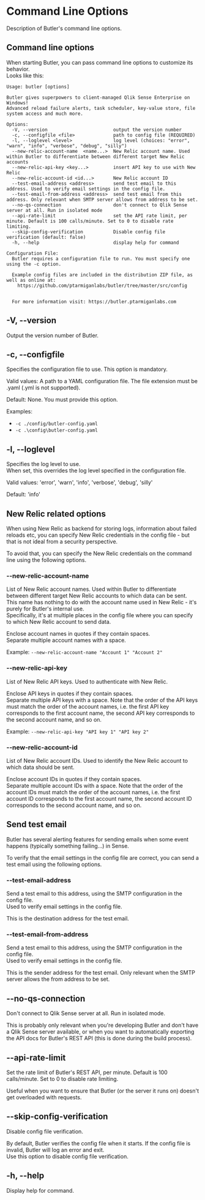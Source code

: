 # Command Line Options

Description of Butler's command line options.

## Command line options

When starting Butler, you can pass command line options to customize its behavior.  
Looks like this:

```shell
Usage: butler [options]

Butler gives superpowers to client-managed Qlik Sense Enterprise on Windows!
Advanced reload failure alerts, task scheduler, key-value store, file system access and much more.

Options:
  -V, --version                        output the version number
  -c, --configfile <file>              path to config file (REQUIRED)
  -l, --loglevel <level>               log level (choices: "error", "warn", "info", "verbose", "debug", "silly")
  --new-relic-account-name  <name...>  New Relic account name. Used within Butler to differentiate between different target New Relic accounts
  --new-relic-api-key <key...>         insert API key to use with New Relic
  --new-relic-account-id <id...>       New Relic account ID
  --test-email-address <address>       send test email to this address. Used to verify email settings in the config file.
  --test-email-from-address <address>  send test email from this address. Only relevant when SMTP server allows from address to be set.
  --no-qs-connection                   don't connect to Qlik Sense server at all. Run in isolated mode
  --api-rate-limit                     set the API rate limit, per minute. Default is 100 calls/minute. Set to 0 to disable rate limiting.
  --skip-config-verification           Disable config file verification (default: false)
  -h, --help                           display help for command

Configuration File:
  Butler requires a configuration file to run. You must specify one using the -c option.

  Example config files are included in the distribution ZIP file, as well as online at:
    https://github.com/ptarmiganlabs/butler/tree/master/src/config


  For more information visit: https://butler.ptarmiganlabs.com
```

## -V, --version

Output the version number of Butler.

## -c, --configfile

Specifies the configuration file to use. This option is mandatory.

Valid values: A path to a YAML configuration file. The file extension must be .yaml (.yml is not supported).

Default: None. You must provide this option.

Examples:

- `-c ./config/butler-config.yaml`
- `-c .\config\butler-config.yaml`

## -l, --loglevel

Specifies the log level to use.  
When set, this overrides the log level specified in the configuration file.

Valid values: 'error', 'warn', 'info', 'verbose', 'debug', 'silly'

Default: 'info'

## New Relic related options

When using New Relic as backend for storing logs, information about failed reloads etc, you can specify New Relic credentials in the config file - but that is not ideal from a security perspective.

To avoid that, you can specify the New Relic credentials on the command line using the following options.

### --new-relic-account-name

List of New Relic account names. Used within Butler to differentiate between different target New Relic accounts to which data can be sent. This name has nothing to do with the account name used in New Relic - it's purely for Butler's internal use.  
Specifically, it's at multiple places in the config file where you can specify to which New Relic account to send data.

Enclose account names in quotes if they contain spaces.  
Separate multiple account names with a space.

Example: `--new-relic-account-name "Account 1" "Account 2"`

### --new-relic-api-key

List of New Relic API keys. Used to authenticate with New Relic.

Enclose API keys in quotes if they contain spaces.  
Separate multiple API keys with a space. Note that the order of the API keys must match the order of the account names, i.e. the first API key corresponds to the first account name, the second API key corresponds to the second account name, and so on.

Example: `--new-relic-api-key "API key 1" "API key 2"`

### --new-relic-account-id

List of New Relic account IDs. Used to identify the New Relic account to which data should be sent.

Enclose account IDs in quotes if they contain spaces.  
Separate multiple account IDs with a space. Note that the order of the account IDs must match the order of the account names, i.e. the first account ID corresponds to the first account name, the second account ID corresponds to the second account name, and so on.

## Send test email

Butler has several alerting features for sending emails when some event happens (typically something failing...) in Sense.

To verify that the email settings in the config file are correct, you can send a test email using the following options.

### --test-email-address

Send a test email to this address, using the SMTP configuration in the config file.  
Used to verify email settings in the config file.

This is the destination address for the test email.

### --test-email-from-address

Send a test email to this address, using the SMTP configuration in the config file.  
Used to verify email settings in the config file.

This is the sender address for the test email. Only relevant when the SMTP server allows the from address to be set.

## --no-qs-connection

Don't connect to Qlik Sense server at all. Run in isolated mode.

This is probably only relevant when you're developing Butler and don't have a Qlik Sense server available, or when you want to automatically exporting the API docs for Butler's REST API (this is done during the build process).

## --api-rate-limit

Set the rate limit of Butler's REST API, per minute. Default is 100 calls/minute. Set to 0 to disable rate limiting.

Useful when you want to ensure that Butler (or the server it runs on) doesn't get overloaded with requests.

## --skip-config-verification

Disable config file verification.

By default, Butler verifies the config file when it starts. If the config file is invalid, Butler will log an error and exit.  
Use this option to disable config file verification.

## -h, --help

Display help for command.
